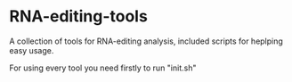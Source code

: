 # RNA-editing-tools
A  collection of tools for RNA-editing analysis, included scripts for heplping easy usage.

For using every tool you need firstly to run "init.sh"
